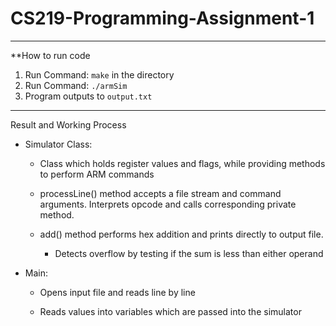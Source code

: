 # CS219-Programming-Assignment-1
--------------------------------------------
**How to run code

1) Run Command: `make` in the directory
2) Run Command: `./armSim`
3) Program outputs to `output.txt`


--------------------------------------------
Result and Working Process

- Simulator Class:

    - Class which holds register values and flags, while providing methods to perform ARM commands

    - processLine() method accepts a file stream and command arguments. Interprets opcode and calls corresponding private method. 

    - add() method performs hex addition and prints directly to output file.
        - Detects overflow by testing if the sum is less than either operand

- Main:

    - Opens input file and reads line by line

    - Reads values into variables which are passed into the simulator

  
